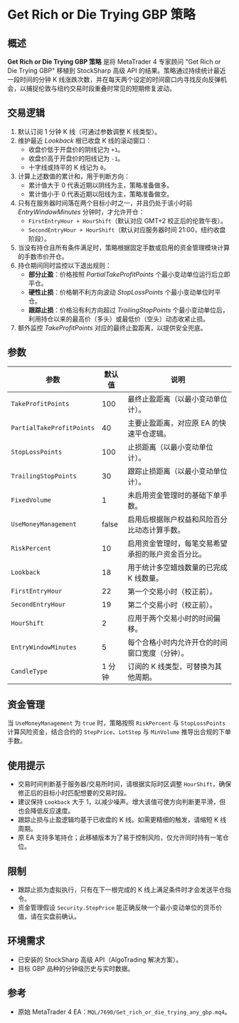 # Get Rich or Die Trying GBP 策略

## 概述
**Get Rich or Die Trying GBP 策略** 是将 MetaTrader 4 专家顾问 "Get Rich or Die Trying GBP" 移植到 StockSharp 高级 API 的结果。策略通过持续统计最近一段时间的分钟 K 线涨跌次数，并在每天两个设定的时间窗口内寻找反向反弹机会，以捕捉伦敦与纽约交易时段重叠时常见的短期修复波动。

## 交易逻辑
1. 默认订阅 1 分钟 K 线（可通过参数调整 K 线类型）。
2. 维护最近 *Lookback* 根已收盘 K 线的滚动窗口：
   - 收盘价低于开盘价的阴线记为 `+1`。
   - 收盘价高于开盘价的阳线记为 `-1`。
   - 十字线或持平的 K 线记为 `0`。
3. 计算上述数值的累计和，用于判断方向：
   - 累计值大于 0 代表近期以阴线为主，策略准备做多。
   - 累计值小于 0 代表近期以阳线为主，策略准备做空。
4. 只有在服务器时间落在两个目标小时之一，并且仍处于该小时前 *EntryWindowMinutes* 分钟时，才允许开仓：
   - `FirstEntryHour + HourShift`（默认对应 GMT+2 校正后的伦敦午夜）。
   - `SecondEntryHour + HourShift`（默认对应服务器时间 21:00，纽约收盘阶段）。
5. 当没有持仓且所有条件满足时，策略根据固定手数或启用的资金管理模块计算的手数市价开仓。
6. 持仓期间同时监控以下退出规则：
   - **部分止盈**：价格按照 *PartialTakeProfitPoints* 个最小变动单位运行后立即平仓。
   - **硬性止损**：价格朝不利方向波动 *StopLossPoints* 个最小变动单位时平仓。
   - **跟踪止损**：价格沿有利方向超过 *TrailingStopPoints* 个最小变动单位后，利用持仓以来的最高价（多头）或最低价（空头）动态收紧止损。
7. 额外监控 *TakeProfitPoints* 对应的最终止盈距离，以提供安全兜底。

## 参数
| 参数 | 默认值 | 说明 |
|------|--------|------|
| `TakeProfitPoints` | 100 | 最终止盈距离（以最小变动单位计）。 |
| `PartialTakeProfitPoints` | 40 | 主要止盈距离，对应原 EA 的快速平仓逻辑。 |
| `StopLossPoints` | 100 | 止损距离（以最小变动单位计）。 |
| `TrailingStopPoints` | 30 | 跟踪止损距离（以最小变动单位计）。 |
| `FixedVolume` | 1 | 未启用资金管理时的基础下单手数。 |
| `UseMoneyManagement` | false | 启用后根据账户权益和风险百分比动态计算手数。 |
| `RiskPercent` | 10 | 启用资金管理时，每笔交易希望承担的账户资金百分比。 |
| `Lookback` | 18 | 用于统计多空蜡烛数量的已完成 K 线数量。 |
| `FirstEntryHour` | 22 | 第一个交易小时（校正前）。 |
| `SecondEntryHour` | 19 | 第二个交易小时（校正前）。 |
| `HourShift` | 2 | 应用于两个交易小时的时间偏移。 |
| `EntryWindowMinutes` | 5 | 每个合格小时内允许开仓的时间窗口宽度（分钟）。 |
| `CandleType` | 1 分钟 | 订阅的 K 线类型，可替换为其他周期。 |

## 资金管理
当 `UseMoneyManagement` 为 `true` 时，策略按照 `RiskPercent` 与 `StopLossPoints` 计算风险资金，结合合约的 `StepPrice`、`LotStep` 与 `MinVolume` 推导出合规的下单手数。

## 使用提示
- 交易时间判断基于服务器/交易所时间，请根据实际时区调整 `HourShift`，确保修正后的目标小时匹配想要的交易时段。
- 建议保持 `Lookback` 大于 1，以减少噪声。增大该值可使方向判断更平滑，但也会降低反应速度。
- 跟踪止损与止盈逻辑均基于已收盘的 K 线。如需更精细的触发，请缩短 K 线周期。
- 原 EA 支持多笔持仓；此移植版本为了易于控制风险，仅允许同时持有一笔仓位。

## 限制
- 跟踪止损为虚拟执行，只有在下一根完成的 K 线上满足条件时才会发送平仓指令。
- 资金管理假设 `Security.StepPrice` 能正确反映一个最小变动单位的货币价值，请在实盘前确认。

## 环境需求
- 已安装的 StockSharp 高级 API（AlgoTrading 解决方案）。
- 目标 GBP 品种的分钟级历史与实时数据。

## 参考
- 原始 MetaTrader 4 EA：`MQL/7690/Get_rich_or_die_trying_any_gbp.mq4`。
